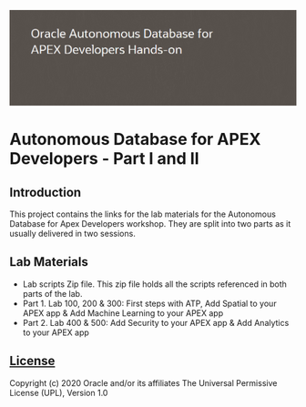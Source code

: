 ![](basicbanner.png)

# Autonomous Database for APEX Developers - Part I and II #

## Introduction ##

This project contains the links for the lab materials for the Autonomous Database for Apex Developers workshop. 
They are split into two parts as it usually delivered in two sessions.


## Lab Materials ##

- Lab scripts Zip file. This zip file holds all the scripts referenced in both parts of the lab.
- Part 1. Lab 100, 200 & 300: First steps with ATP, Add Spatial to your APEX app & Add Machine Learning to your APEX app 
- Part 2. Lab 400 & 500: Add Security to your APEX app & Add Analytics to your APEX app 



## [License](LICENSE)
Copyright (c) 2020 Oracle and/or its affiliates
The Universal Permissive License (UPL), Version 1.0
